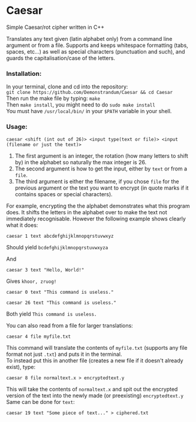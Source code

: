 # Caesar
Simple Caesar/rot cipher written in C++

Translates any text given (latin alphabet only) from a command line argument or from a file. Supports and keeps whitespace formatting (tabs, spaces, etc...) as well as special characters (punctuation and such), and guards the capitalisation/case of the letters.

### Installation:
In your terminal, clone and cd into the repository:<br />
`git clone https://github.com/Demonstrandum/Caesar && cd Caesar`<br />
Then run the make file by typing: `make`<br />
Then `make install`, you might need to do `sudo make install`<br />
You must have `/usr/local/bin/` in your `$PATH` variable in your shell.

### Usage:
`caesar <shift (int out of 26)> <input type(text or file)> <input (filename or just the text)>`
1. The first argument is an integer, the rotation (how many letters to shift by) in the alphabet so naturally the max integer is 26.
2. The second argument is how to get the input, either by `text` or from a `file`.
3. The third argument is either the filename, if you chose `file` for the previous argument or the text you want to encrypt (in quote marks if it contains spaces or special characters).

For example, encrypting the the alphabet demonstrates what this program does. It shifts the letters in the alphabet over to make the text not immediately recognisable. However the following example shows clearly what it does:
```shell
caesar 1 text abcdefghijklmnopqrstuvwxyz
```
Should yield `bcdefghijklmnopqrstuvwxyza`

And
```shell
caesar 3 text "Hello, World!"
```
Gives `khoor, zruog!`
```shell
caesar 0 text "This command is useless."
```
```shell
caesar 26 text "This command is useless."
```
Both yield `This command is useless.`

You can also read from a file for larger translations:
```shell
caesar 4 file myfile.txt
```
This command will translate the contents of `myfile.txt` (supports any file format not just `.txt`) and puts it in the terminal.</br>
To instead put this in another file (creates a new file if it doesn't already exist), type:
```shell
caesar 8 file normaltext.x > encryptedtext.y
```
This will take the contents of `normaltext.x` and spit out the encrypted version of the text into the newly made (or preexisting) `encryptedtext.y`<br />
Same can be done for `text`:
```shell
caesar 19 text "Some piece of text..." > ciphered.txt
```
